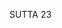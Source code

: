 SUTTA 23

[^275]: Ven. Kumāra Kassapa was an adopted son of King Pasenadi of Kosala, born of a woman who, not knowing she was pregnant, had gone forth as a bhikkhuni after having conceived him. At the time this sutta was delivered he was still a sekha; he attained arahantship using this sutta as his subject of meditation.

[^276]: According to MA, this deity was a non-returner living in the Pure Abodes. He and Kumāra Kassapa had been members of a group of five fellow monks who, in the Dispensation of the previous Buddha Kassapa, had practised meditation together on a mountain-top. It was this same deity who spurred Bāhiya Dāruciriya, another former member of the group, to visit the Buddha (see Ud $1: 10 / 7$ ).

[^277]: The meaning of the deities' imagery will be explained later on in the sutta itself.

[^278]: Kummāsa: The Vinaya and commentaries explain it as something made of yava, barley. Nim had translated the word as bread, but from MN 82.18 it is clear that kummāsa is viscous and spoils overnight. PED defines it as junket; Horner translates as "sour milk."

[^279]: MA: Just as a bar across the entrance to a city prevents people from entering it, so ignorance prevents people from attaining Nibbāna.

[^280]: Dvedhāpatha might also have been rendered "a forked path," an obvious symbol for doubt.

[^281]: MA states that the four feet and head of a tortoise are similar to the five aggregates.

[^282]: MA: the axe and block (asisūna, at MN 22.3 rendered "slaughterhouse") are used for chopping meat. Similarly, beings desiring sensual enjoyments are chopped up by the axe of sensual desires upon the block of sense objects.

[^283]: The symbolism is explicated at MN 54.16.

[^284]: This is an arahant. For the symbolism, see n. 75.


